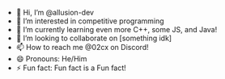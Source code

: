 - 👋 Hi, I’m @allusion-dev
- 👀 I’m interested in competitive programming
- 🌱 I’m currently learning even more C++, some JS, and Java!
- 💞️ I’m looking to collaborate on [something idk]
- 📫 How to reach me @02cx on Discord!
- 😄 Pronouns: He/Him
- ⚡ Fun fact: Fun fact is a Fun fact!

<!---
allusion-dev/allusion-dev is a ✨ special ✨ repository because its `README.md` (this file) appears on your GitHub profile.
You can click the Preview link to take a look at your changes.
--->

